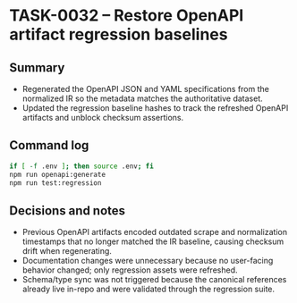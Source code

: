 # TASK-0032 – Restore OpenAPI artifact regression baselines

## Summary
- Regenerated the OpenAPI JSON and YAML specifications from the normalized IR so the metadata matches the authoritative dataset.
- Updated the regression baseline hashes to track the refreshed OpenAPI artifacts and unblock checksum assertions.

## Command log
```bash
if [ -f .env ]; then source .env; fi
npm run openapi:generate
npm run test:regression
```

## Decisions and notes
- Previous OpenAPI artifacts encoded outdated scrape and normalization timestamps that no longer matched the IR baseline, causing checksum drift when regenerating.
- Documentation changes were unnecessary because no user-facing behavior changed; only regression assets were refreshed.
- Schema/type sync was not triggered because the canonical references already live in-repo and were validated through the regression suite.
